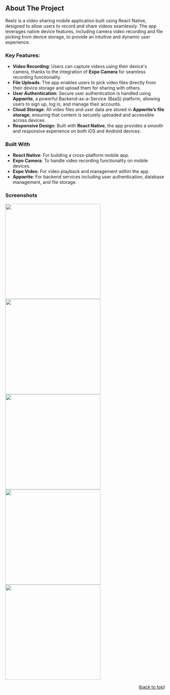 <a id="readme-top"></a>
<!-- ABOUT THE PROJECT -->
## About The Project

Reelz is a video sharing mobile application built using React Native, designed to allow users to record and share videos seamlessly. The app leverages native device features, including camera video recording and file picking from device storage, to provide an intuitive and dynamic user experience.

### Key Features:
- **Video Recording**: Users can capture videos using their device's camera, thanks to the integration of **Expo Camera** for seamless recording functionality.
- **File Uploads**: The app enables users to pick video files directly from their device storage and upload them for sharing with others.
- **User Authentication**: Secure user authentication is handled using **Appwrite**, a powerful Backend-as-a-Service (BaaS) platform, allowing users to sign up, log in, and manage their accounts.
- **Cloud Storage**: All video files and user data are stored in **Appwrite’s file storage**, ensuring that content is securely uploaded and accessible across devices.
- **Responsive Design**: Built with **React Native**, the app provides a smooth and responsive experience on both iOS and Android devices.

### Built With
- **React Native**: For building a cross-platform mobile app.
- **Expo Camera**: To handle video recording functionality on mobile devices.
- **Expo Video**: For video playback and management within the app.
- **Appwrite**: For backend services including user authentication, database management, and file storage.
  
### Screenshots
<img src="https://github.com/user-attachments/assets/06756a5e-2330-4db3-90a6-200958958e67" width="300" />
<img src="https://github.com/user-attachments/assets/8457b1a8-bc4e-4750-9055-53e318b793d2" width="300" />
<img src="https://github.com/user-attachments/assets/f2249aae-17a0-4f64-9302-fbec1007c3fe" width="300" />
<img src="https://github.com/user-attachments/assets/0de17ea7-7c08-4c4c-bf8e-dbd74f6ca45a" width="300" />
<img src="https://github.com/user-attachments/assets/100e133d-62b1-46a6-97cc-436f09479568" width="300" /><br>
<p align="right">(<a href="#readme-top">back to top</a>)</p>
